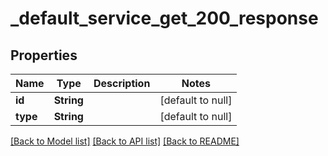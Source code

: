 # _default_service_get_200_response
## Properties

| Name | Type | Description | Notes |
|------------ | ------------- | ------------- | -------------|
| **id** | **String** |  | [default to null] |
| **type** | **String** |  | [default to null] |

[[Back to Model list]](../README.md#documentation-for-models) [[Back to API list]](../README.md#documentation-for-api-endpoints) [[Back to README]](../README.md)


